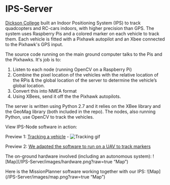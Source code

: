IPS-Server
==========

[Dickson College](dicksonc.act.edu.au) built an Indoor Positioning System (IPS) to track quadcopters and RC-cars indoors, with higher precision than GPS. The system uses Raspberry Pis and a colored marker on each vehicle to track them. Each vehicle is fitted with a Pixhawk autopilot and an Xbee connected to the Pixhawk's GPS input.

The source code running on the main ground computer talks to the Pis and the Pixhawks. It's job is to:

1. Listen to each node (running OpenCV on a Raspberry Pi)
2. Combine the pixel location of the vehicles with the relative location of the RPis & the global location of the server to determine the vehicle’s global location. 
3. Convert this into NMEA format
4. Using XBees, send it off the the Pixhawk autopilots.

The server is written using Python 2.7 and it relies on the XBee library and the GeoMag library (both included in the repo). The nodes, also running Python, use OpenCV to track the vehicles.

View IPS-Node software in action:

Preview 1: [Tracking a vehicle](http://gfycat.com/ArtisticWanIndianjackal) - ![Tracking gif](https://giant.gfycat.com/ArtisticWanIndianjackal.gif)

Preview 2: [We adapted the software to run on a UAV to track markers](http://gfycat.com/PeriodicArcticBanteng)


The on-ground hardware involved (including an autonomous system):
![Map](/IPS-Server/images/hardware.png?raw=true “Map”)

Here is the MissionPlanner software working together with our IPS:
![Map](/IPS-Server/images/map.png?raw=true “Map”)
